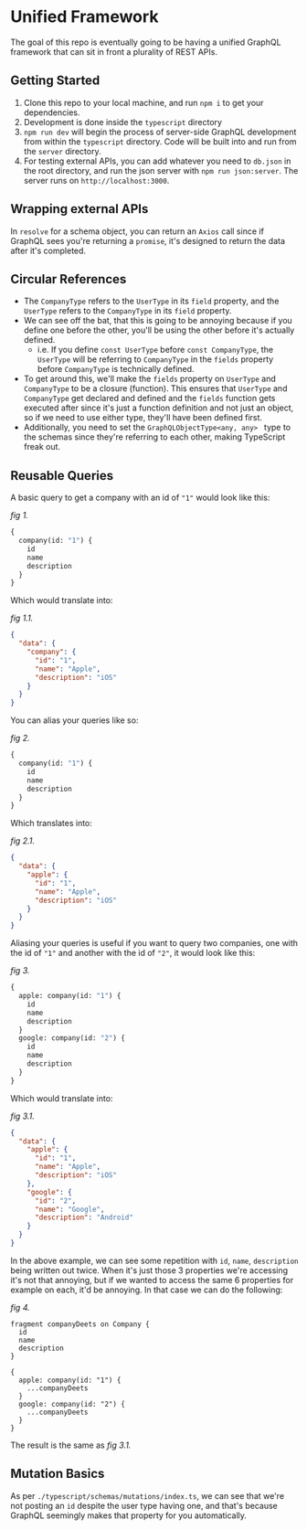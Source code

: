 # Unified Framework
The goal of this repo is eventually going to be having a unified GraphQL framework that can sit in front a plurality of REST APIs.

## Getting Started
1. Clone this repo to your local machine, and run `npm i` to get your dependencies.
2. Development is done inside the `typescript` directory
3. `npm run dev` will begin the process of server-side GraphQL development from within the `typescript` directory. Code will be built into and run from the `server` directory.
4. For testing external APIs, you can add whatever you need to `db.json` in the root directory, and run the json server with `npm run json:server`. The server runs on `http://localhost:3000`.

## Wrapping external APIs
In `resolve` for a schema object, you can return an `Axios` call since if GraphQL sees you're returning a `promise`, it's designed to return the data after it's completed.

## Circular References
* The `CompanyType` refers to the `UserType` in its `field` property, and the `UserType` refers to the `CompanyType` in its `field` property.
* We can see off the bat, that this is going to be annoying because if you define one before the other, you'll be using the other before it's actually defined.
  * i.e. If you define `const UserType` before `const CompanyType`, the `UserType` will be referring to `CompanyType` in the `fields` property before `CompanyType` is technically defined.
* To get around this, we'll make the `fields` property on `UserType` and `CompanyType` to be a closure (function). This ensures that `UserType` and `CompanyType` get declared and defined and the `fields` function gets executed after since it's just a function definition and not just an object, so if we need to use either type, they'll have been defined first.
* Additionally, you need to set the `GraphQLObjectType<any, any> ` type to the schemas since they're referring to each other, making TypeScript freak out.

## Reusable Queries
A basic query to get a company with an id of `"1"` would look like this:

*fig 1.*
```graphql
{
  company(id: "1") {
    id
    name
    description
  }
}
```
Which would translate into:

*fig 1.1.*
```json
{
  "data": {
    "company": {
      "id": "1",
      "name": "Apple",
      "description": "iOS"
    }
  }
}
```
You can alias your queries like so:

*fig 2.*
```graphql
{
  company(id: "1") {
    id
    name
    description
  }
}
```
Which translates into:

*fig 2.1.*
```json
{
  "data": {
    "apple": {
      "id": "1",
      "name": "Apple",
      "description": "iOS"
    }
  }
}
```
Aliasing your queries is useful if you want to query two companies, one with the id of `"1"` and another with the id of `"2"`, it would look like this:

*fig 3.*
```graphql
{
  apple: company(id: "1") {
    id
    name
    description
  }
  google: company(id: "2") {
    id
    name
    description
  }
}
```
Which would translate into:

*fig 3.1.*
```json
{
  "data": {
    "apple": {
      "id": "1",
      "name": "Apple",
      "description": "iOS"
    },
    "google": {
      "id": "2",
      "name": "Google",
      "description": "Android"
    }
  }
}
```
In the above example, we can see some repetition with `id`, `name`, `description` being written out twice. When it's just those 3 properties we're accessing it's not that annoying, but if we wanted to access the same 6 properties for example on each, it'd be annoying. In that case we can do the following:

*fig 4.*
```
fragment companyDeets on Company {
  id
  name
  description
}

{
  apple: company(id: "1") {
    ...companyDeets
  }
  google: company(id: "2") {
    ...companyDeets
  }
}
```
The result is the same as *fig 3.1.*

## Mutation Basics
As per `./typescript/schemas/mutations/index.ts`, we can see that we're not posting an `id` despite the user type having one, and that's because GraphQL seemingly makes that property for you automatically.